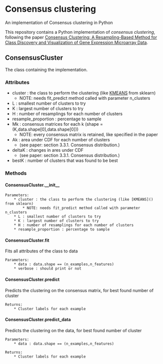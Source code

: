 # Consensus clustering
An implementation of Consensus clustering in Python

This repository contains a Python implementation of *consensus clustering*, following the paper [Consensus Clustering: A Resampling-Based Method for Class Discovery and Visualization of Gene Expression Microarray Data](https://link.springer.com/article/10.1023%2FA%3A1023949509487).

## ConsensusCluster

The class containing the implementation.

### Attributes

  * cluster : the class to perform the clustering (like [KMEANS](https://scikit-learn.org/stable/modules/generated/sklearn.cluster.KMeans.html) from sklearn)
      * NOTE: needs fit\_predict method called with parameter n\_clusters
  * L : smallest number of clusters to try
  * K : largest number of clusters to try
  * H : number of resamplings for each number of clusters
  * resample_proportion : percentage to sample
  * Mk : consensus matrices for each k (shape =(K,data.shape[0],data.shape[0]))
      * NOTE: every consensus matrix is retained, like specified in the paper
  * Ak : area under CDF for each number of clusters
      * (see paper: section 3.3.1. Consensus distribution.)
  * deltaK : changes in ares under CDF
      * (see paper: section 3.3.1. Consensus distribution.)
  * bestK : number of clusters that was found to be best

### Methods
  
  #### ConsensusCluster.\_\_init\_\_

    Parameters:
        * cluster : the class to perform the clustering (like [KMEANS]() from sklearn)
            * NOTE: needs fit_predict method called with parameter n_clusters
        * L : smallest number of clusters to try
        * K : largest number of clusters to try
        * H : number of resamplings for each number of clusters
        * resample_proportion : percentage to sample

  #### ConsensusCluster.fit

  Fits all attributes of the class to data

    Parameters:
        * data : data.shape == (n_examples,n_features) 
        * verbose : should print or not

  #### ConsensusCluster.predict

  Predicts the clustering on the consensus matrix, for best found number of cluster

    Returns:
        * Cluster labels for each example

  #### ConsensusCluster.predict_data

  Predicts the clustering on the data, for best found number of cluster

    Parameters:
        * data : data.shape == (n_examples,n_features)

    Returns:
        * Cluster labels for each example 
